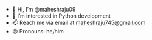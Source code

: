 - 👋 Hi, I’m @maheshraju09
- 👀 I’m interested in Python development
- 📫 Reach me via email at maheshraju745@gmail.com 
- 😄 Pronouns: he/him
  

<!---
maheshraju09/maheshraju09 is a ✨ special ✨ repository because its `README.md` (this file) appears on your GitHub profile.
You can click the Preview link to take a look at your changes.
--->
